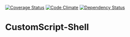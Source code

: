 [![Coverage Status](https://coveralls.io/repos/github/QualiSystems/CustomScript-Shell/badge.svg?branch=develop)](https://coveralls.io/github/QualiSystems/CustomScript-Shell?branch=develop)
[![Code Climate](https://codeclimate.com/github/QualiSystems/CustomScript-Shell/badges/gpa.svg)](https://codeclimate.com/github/QualiSystems/CustomScript-Shell)
[![Dependency Status](https://dependencyci.com/github/QualiSystems/CustomScript-Shell/badge)](https://dependencyci.com/github/QualiSystems/CustomScript-Shell)


# CustomScript-Shell
